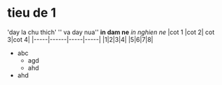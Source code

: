 # tieu de 1
'day la chu thich'
'' va day nua''
**in dam ne**
*in nghien ne*
|cot 1 |cot 2| cot 3|cot 4|
|-----|------|-----|-----|
|1|2|3|4|
|5|6|7|8|

- abc
    - agd
    - ahd
- ahd
